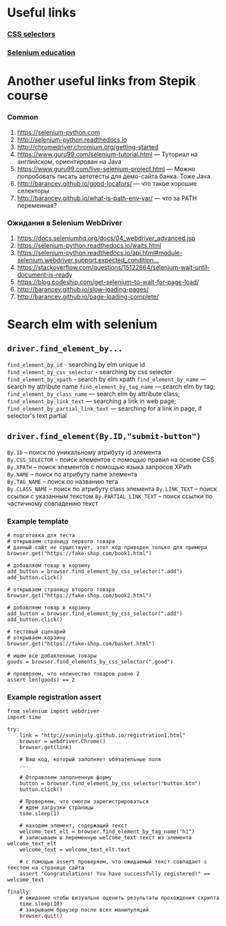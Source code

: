 # Useful links
### [CSS selectors](https://github.com/kadirovgm/EDU_selenium/blob/master/css_selector.md)
### [Selenium education](https://github.com/kadirovgm/EDU_selenium/blob/master/selenium.md)

# Another useful links from Stepik course 
### Common
1. https://selenium-python.com
2. http://selenium-python.readthedocs.io
3. http://chromedriver.chromium.org/getting-started
4. https://www.guru99.com/selenium-tutorial.html — Туториал на английском, ориентирован на Java
5. https://www.guru99.com/live-selenium-project.html — Можно попробовать писать автотесты для демо-сайта банка. Тоже Java.
6. http://barancev.github.io/good-locators/ — что такое хорошие селекторы
7. http://barancev.github.io/what-is-path-env-var/ — что за PATH переменная? 

### Ожидания в Selenium WebDriver

1. https://docs.seleniumhq.org/docs/04_webdriver_advanced.jsp
2. https://selenium-python.readthedocs.io/waits.html
3. https://selenium-python.readthedocs.io/api.html#module-selenium.webdriver.support.expected_condition...﻿
4. https://stackoverflow.com/questions/15122864/selenium-wait-until-document-is-ready
5. https://blog.codeship.com/get-selenium-to-wait-for-page-load/
6. http://barancev.github.io/slow-loading-pages/
7. http://barancev.github.io/page-loading-complete/

# Search elm with selenium

## `driver.find_element_by...`
`find_element_by_id` - searching by elm unique id 
`find_element_by_css_selector` - searching by css selector
`find_element_by_xpath` - search by elm xpath
`find_element_by_name` — search ny attribute name
`find_element_by_tag_name` — search elm by tag;
`find_element_by_class_name` — search elm by attribute class;
`find_element_by_link_text` — searching a link in web page;
`find_element_by_partial_link_text` — searching for a link in page, if selector's text partial 

## `driver.find_element(By.ID,"submit-button")`
`By.ID` – поиск по уникальному атрибуту id элемента   
`By.CSS_SELECTOR` – поиск элементов с помощью правил на основе CSS   
`By.XPATH` – поиск элементов с помощью языка запросов XPath      
`By.NAME` – поиск по атрибуту name элемента    
`By.TAG_NAME` – поиск по названию тега  
`By.CLASS_NAME` – поиск по атрибуту class элемента
`By.LINK_TEXT` – поиск ссылки с указанным текстом
`By.PARTIAL_LINK_TEXT` – поиск ссылки по частичному совпадению текст

### Example template
    # подготовка для теста
    # открываем страницу первого товара
    # данный сайт не существует, этот код приведен только для примера
    browser.get("https://fake-shop.com/book1.html")
    
    # добавляем товар в корзину
    add_button = browser.find_element_by_css_selector(".add")
    add_button.click()
    
    # открываем страницу второго товара
    browser.get("https://fake-shop.com/book2.html")
    
    # добавляем товар в корзину
    add_button = browser.find_element_by_css_selector(".add")
    add_button.click()
    
    # тестовый сценарий
    # открываем корзину
    browser.get("https://fake-shop.com/basket.html")
    
    # ищем все добавленные товары
    goods = browser.find_elements_by_css_selector(".good")
    
    # проверяем, что количество товаров равно 2
    assert len(goods) == 2

### Example registration assert
    from selenium import webdriver
    import time
    
    try: 
        link = "http://suninjuly.github.io/registration1.html"
        browser = webdriver.Chrome()
        browser.get(link)
    
        # Ваш код, который заполняет обязательные поля
        ...
    
        # Отправляем заполненную форму
        button = browser.find_element_by_css_selector("button.btn")
        button.click()
    
        # Проверяем, что смогли зарегистрироваться
        # ждем загрузки страницы
        time.sleep(1)
    
        # находим элемент, содержащий текст
        welcome_text_elt = browser.find_element_by_tag_name("h1")
        # записываем в переменную welcome_text текст из элемента welcome_text_elt
        welcome_text = welcome_text_elt.text
    
        # с помощью assert проверяем, что ожидаемый текст совпадает с текстом на странице сайта
        assert "Congratulations! You have successfully registered!" == welcome_text
    
    finally:
        # ожидание чтобы визуально оценить результаты прохождения скрипта
        time.sleep(10)
        # закрываем браузер после всех манипуляций
        browser.quit()

